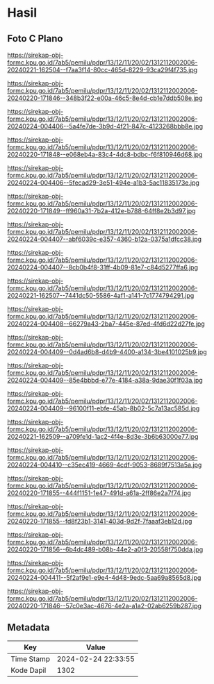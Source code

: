 # Hasil

## Foto C Plano

https://sirekap-obj-formc.kpu.go.id/7ab5/pemilu/pdpr/13/12/11/20/02/1312112002006-20240221-162504--f7aa3f14-80cc-465d-8229-93ca29f4f735.jpg

https://sirekap-obj-formc.kpu.go.id/7ab5/pemilu/pdpr/13/12/11/20/02/1312112002006-20240220-171846--348b3f22-e00a-46c5-8e4d-cb1e7ddb508e.jpg

https://sirekap-obj-formc.kpu.go.id/7ab5/pemilu/pdpr/13/12/11/20/02/1312112002006-20240224-004406--5a4fe7de-3b9d-4f21-847c-4123268bbb8e.jpg

https://sirekap-obj-formc.kpu.go.id/7ab5/pemilu/pdpr/13/12/11/20/02/1312112002006-20240220-171848--e068eb4a-83c4-4dc8-bdbc-f6f810946d68.jpg

https://sirekap-obj-formc.kpu.go.id/7ab5/pemilu/pdpr/13/12/11/20/02/1312112002006-20240224-004406--5fecad29-3e51-494e-a1b3-5ac11835173e.jpg

https://sirekap-obj-formc.kpu.go.id/7ab5/pemilu/pdpr/13/12/11/20/02/1312112002006-20240220-171849--ff960a31-7b2a-412e-b788-64ff8e2b3d97.jpg

https://sirekap-obj-formc.kpu.go.id/7ab5/pemilu/pdpr/13/12/11/20/02/1312112002006-20240224-004407--abf6039c-e357-4360-b12a-0375a1dfcc38.jpg

https://sirekap-obj-formc.kpu.go.id/7ab5/pemilu/pdpr/13/12/11/20/02/1312112002006-20240224-004407--8cb0b4f8-31ff-4b09-81e7-c84d5277ffa6.jpg

https://sirekap-obj-formc.kpu.go.id/7ab5/pemilu/pdpr/13/12/11/20/02/1312112002006-20240221-162507--7441dc50-5586-4af1-a141-7c1774794291.jpg

https://sirekap-obj-formc.kpu.go.id/7ab5/pemilu/pdpr/13/12/11/20/02/1312112002006-20240224-004408--66279a43-2ba7-445e-87ed-4fd6d22d27fe.jpg

https://sirekap-obj-formc.kpu.go.id/7ab5/pemilu/pdpr/13/12/11/20/02/1312112002006-20240224-004409--0d4ad6b8-d4b9-4400-a134-3be4101025b9.jpg

https://sirekap-obj-formc.kpu.go.id/7ab5/pemilu/pdpr/13/12/11/20/02/1312112002006-20240224-004409--85e4bbbd-e77e-4184-a38a-9dae30f1f03a.jpg

https://sirekap-obj-formc.kpu.go.id/7ab5/pemilu/pdpr/13/12/11/20/02/1312112002006-20240224-004409--96100f11-ebfe-45ab-8b02-5c7a13ac585d.jpg

https://sirekap-obj-formc.kpu.go.id/7ab5/pemilu/pdpr/13/12/11/20/02/1312112002006-20240221-162509--a709fe1d-1ac2-4f4e-8d3e-3b6b63000e77.jpg

https://sirekap-obj-formc.kpu.go.id/7ab5/pemilu/pdpr/13/12/11/20/02/1312112002006-20240224-004410--c35ec419-4669-4cdf-9053-8689f7513a5a.jpg

https://sirekap-obj-formc.kpu.go.id/7ab5/pemilu/pdpr/13/12/11/20/02/1312112002006-20240220-171855--444f1151-1e47-491d-a61a-2ff86e2a7f74.jpg

https://sirekap-obj-formc.kpu.go.id/7ab5/pemilu/pdpr/13/12/11/20/02/1312112002006-20240220-171855--fd8f23b1-3141-403d-9d2f-7faaaf3eb12d.jpg

https://sirekap-obj-formc.kpu.go.id/7ab5/pemilu/pdpr/13/12/11/20/02/1312112002006-20240220-171856--6b4dc489-b08b-44e2-a0f3-20558f750dda.jpg

https://sirekap-obj-formc.kpu.go.id/7ab5/pemilu/pdpr/13/12/11/20/02/1312112002006-20240224-004411--5f2af9e1-e9e4-4d48-9edc-5aa69a8565d8.jpg

https://sirekap-obj-formc.kpu.go.id/7ab5/pemilu/pdpr/13/12/11/20/02/1312112002006-20240220-171846--57c0e3ac-4676-4e2a-a1a2-02ab6259b287.jpg


## Metadata

| Key        | Value               |
| ---------- | ------------------- |
| Time Stamp | 2024-02-24 22:33:55 |
| Kode Dapil | 1302                |



